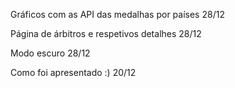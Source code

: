 Gráficos com as API das medalhas por países 28/12

Página de árbitros e respetivos detalhes 28/12

Modo escuro 28/12

Como foi apresentado :) 20/12
